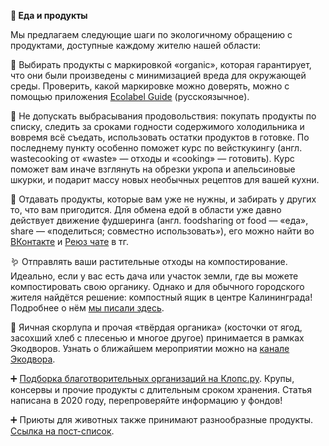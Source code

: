 **🥕 Еда и продукты**

Мы предлагаем следующие шаги по экологичному обращению с продуктами, доступные каждому жителю нашей области:

💚 Выбирать продукты с маркировкой «organic», которая гарантирует, что они были произведены с минимизацией вреда для окружающей среды. Проверить, какой маркировке можно доверять, можно с помощью приложения [Ecolabel Guide](https://ecounion.ru/vstrechajte-ecolabel-guide-prilozhenie-kotoroe-pomogaet-raspoznavat-ekomarkirovki-na-upakovkah/) \(русскоязычное\).

🚫 Не допускать выбрасывания продовольствия: покупать продукты по списку, следить за сроками годности содержимого холодильника и вовремя всё съедать, использовать остатки продуктов в готовке. По последнему пункту особенно поможет курс по вейсткукингу \(англ. wastecooking от «waste» — отходы и «cooking» — готовить\). Курс поможет вам иначе взглянуть на обрезки укропа и апельсиновые шкурки, и подарит массу новых необычных рецептов для вашей кухни.

🎁 Отдавать продукты, которые вам уже не нужны, и забирать у других то, что вам пригодится. Для обмена едой в области уже давно действует движение фудшеринга \(англ. foodsharing от food — «еда», sharе — «поделиться; совместно использовать»\), его можно найти во [ВКонтакте](https://vk.com/foodsharing_39) и [Реюз чате](https://t.me/reuse39/1517) в тг.

🪱 Отправлять ваши растительные отходы на компостирование. Идеально, если у вас есть дача или участок земли, где вы можете компостировать свою органику. Однако и для обычного городского жителя найдётся решение: компостный ящик в центре Калининграда! Подробнее о нём [мы писали здесь](https://t.me/ecodvor39/31).

🥚 Яичная скорлупа и прочая «твёрдая органика» \(косточки от ягод, засохший хлеб с плесенью и многое другое\) принимается в рамках Экодворов. Узнать о ближайшем мероприятии можно на [канале Экодвора](https://t.me/ecodvor39).

➕ [Подборка благотворительных организаций на Клопс.ру](https://klops.ru/instructions/2020-04-22/212435-instruktsiya-klops-kuda-i-kak-sdat-produkty-dlya-nuzhdayuschihsya-v-kaliningrade). Крупы, консервы и прочие продукты с длительным сроком хранения. Статья написана в 2020 году, перепроверяйте информацию у фондов!

➕ Приюты для животных также принимают разнообразные продукты. [Ссылка на пост-список](https://t.me/ecorazchat/6301).
